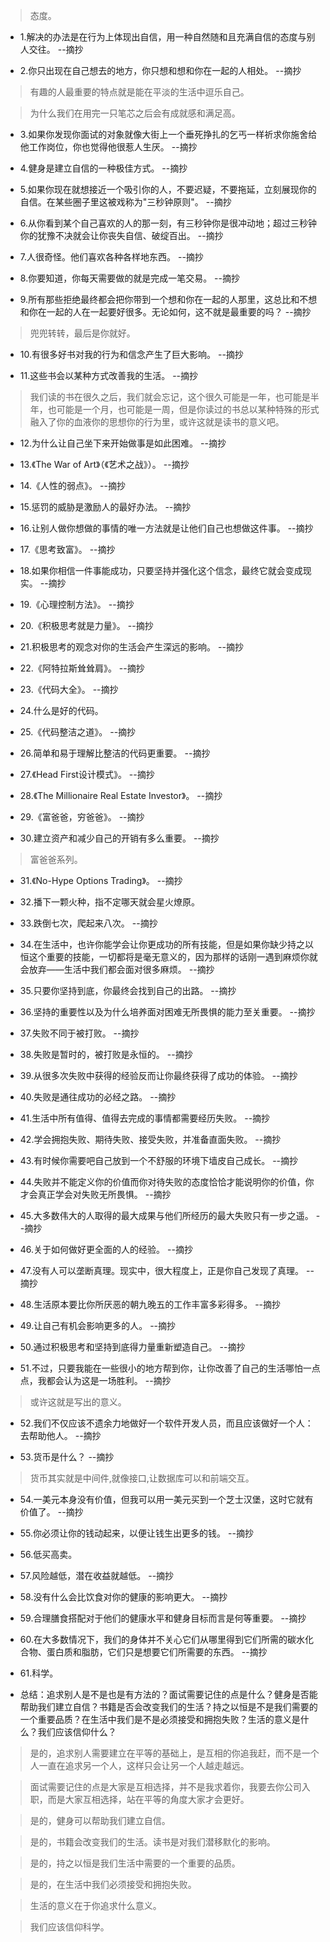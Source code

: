 >态度。

- 1.解决的办法是在行为上体现出自信，用一种自然随和且充满自信的态度与别人交往。 --摘抄

- 2.你只出现在自己想去的地方，你只想和想和你在一起的人相处。 --摘抄

>有趣的人最重要的特点就是能在平淡的生活中逗乐自己。

>为什么我们在用完一只笔芯之后会有成就感和满足高。

- 3.如果你发现你面试的对象就像大街上一个垂死挣扎的乞丐一样祈求你施舍给他工作岗位，你也觉得他很惹人生厌。 --摘抄

- 4.健身是建立自信的一种极佳方式。 --摘抄

- 5.如果你现在就想接近一个吸引你的人，不要迟疑，不要拖延，立刻展现你的自信。在某些圈子里这被戏称为"三秒钟原则"。 --摘抄

- 6.从你看到某个自己喜欢的人的那一刻，有三秒钟你是很冲动地；超过三秒钟你的犹豫不决就会让你丧失自信、破绽百出。 --摘抄

- 7.人很奇怪。他们喜欢各种各样地东西。 --摘抄

- 8.你要知道，你每天需要做的就是完成一笔交易。 --摘抄

- 9.所有那些拒绝最终都会把你带到一个想和你在一起的人那里，这总比和不想和你在一起的人在一起要好很多。无论如何，这不就是最重要的吗？ --摘抄

>兜兜转转，最后是你就好。

- 10.有很多好书对我的行为和信念产生了巨大影响。 --摘抄

- 11.这些书会以某种方式改善我的生活。 --摘抄

>我们读的书在很久之后，我们就会忘记，这个很久可能是一年，也可能是半年，也可能是一个月，也可能是一周，但是你读过的书总以某种特殊的形式融入了你的血液你的思想你的行为里，或许这就是读书的意义吧。

- 12.为什么让自己坐下来开始做事是如此困难。 --摘抄

- 13.《The War of Art》（《艺术之战》）。 --摘抄

- 14.《人性的弱点》。 --摘抄

- 15.惩罚的威胁是激励人的最好办法。 --摘抄

- 16.让别人做你想做的事情的唯一方法就是让他们自己也想做这件事。 --摘抄

- 17.《思考致富》。 --摘抄

- 18.如果你相信一件事能成功，只要坚持并强化这个信念，最终它就会变成现实。 --摘抄

- 19.《心理控制方法》。 --摘抄

- 20.《积极思考就是力量》。 --摘抄

- 21.积极思考的观念对你的生活会产生深远的影响。 --摘抄

- 22.《阿特拉斯耸耸肩》。 --摘抄

- 23.《代码大全》。 --摘抄

- 24.什么是好的代码。

- 25.《代码整洁之道》。 --摘抄

- 26.简单和易于理解比整洁的代码更重要。 --摘抄

- 27.《Head First设计模式》。 --摘抄

- 28.《The Millionaire Real Estate Investor》。 --摘抄

- 29.《富爸爸，穷爸爸》。 --摘抄

- 30.建立资产和减少自己的开销有多么重要。 --摘抄

>富爸爸系列。

- 31.《No-Hype Options Trading》。 --摘抄

- 32.播下一颗火种，指不定哪天就会星火燎原。

- 33.跌倒七次，爬起来八次。 --摘抄

- 34.在生活中，也许你能学会让你更成功的所有技能，但是如果你缺少持之以恒这个重要的技能，一切都将是毫无意义的，因为那样的话刚一遇到麻烦你就会放弃——生活中我们都会面对很多麻烦。 --摘抄

- 35.只要你坚持到底，你最终会找到自己的出路。 --摘抄

- 36.坚持的重要性以及为什么培养面对困难无所畏惧的能力至关重要。 --摘抄

- 37.失败不同于被打败。 --摘抄

- 38.失败是暂时的，被打败是永恒的。 --摘抄

- 39.从很多次失败中获得的经验反而让你最终获得了成功的体验。 --摘抄

- 40.失败是通往成功的必经之路。 --摘抄

- 41.生活中所有值得、值得去完成的事情都需要经历失败。 --摘抄

- 42.学会拥抱失败、期待失败、接受失败，并准备直面失败。 --摘抄

- 43.有时候你需要吧自己放到一个不舒服的环境下墙皮自己成长。 --摘抄

- 44.失败并不能定义你的价值而你对待失败的态度恰恰才能说明你的价值，你才会真正学会对失败无所畏惧。 --摘抄

- 45.大多数伟大的人取得的最大成果与他们所经历的最大失败只有一步之遥。 --摘抄
 
- 46.关于如何做好更全面的人的经验。 --摘抄

- 47.没有人可以垄断真理。现实中，很大程度上，正是你自己发现了真理。 --摘抄

- 48.生活原本要比你所厌恶的朝九晚五的工作丰富多彩得多。 --摘抄

- 49.让自己有机会影响更多的人。 --摘抄

- 50.通过积极思考和坚持到底得力量重新塑造自己。 --摘抄

- 51.不过，只要我能在一些很小的地方帮到你，让你改善了自己的生活哪怕一点点，我都会认为这是一场胜利。 --摘抄

>或许这就是写出的意义。

- 52.我们不仅应该不遗余力地做好一个软件开发人员，而且应该做好一个人：去帮助他人。 --摘抄

- 53.货币是什么？ --摘抄

>货币其实就是中间件,就像接口,让数据库可以和前端交互。

- 54.一美元本身没有价值，但我可以用一美元买到一个芝士汉堡，这时它就有价值了。 --摘抄

- 55.你必须让你的钱动起来，以便让钱生出更多的钱。 --摘抄

- 56.低买高卖。

- 57.风险越低，潜在收益就越低。 --摘抄

- 58.没有什么会比饮食对你的健康的影响更大。 --摘抄

- 59.合理膳食搭配对于他们的健康水平和健身目标而言是何等重要。 --摘抄

- 60.在大多数情况下，我们的身体并不关心它们从哪里得到它们所需的碳水化合物、蛋白质和脂肪，它们只是想要它们所需要的东西。 --摘抄

- 61.科学。

- 总结：追求别人是不是也是有方法的？面试需要记住的点是什么？健身是否能帮助我们建立自信？书籍是否会改变我们的生活？持之以恒是不是我们需要的一个重要品质？在生活中我们是不是必须接受和拥抱失败？生活的意义是什么？我们应该信仰什么？

>是的，追求别人需要建立在平等的基础上，是互相的你追我赶，而不是一个人一直在追求另一个人，这样只会让另一个人越走越远。

>面试需要记住的点是大家是互相选择，并不是我求着你，我要去你公司入职，而是大家互相选择，站在平等的角度大家才会更好。

>是的，健身可以帮助我们建立自信。

>是的，书籍会改变我们的生活。读书是对我们潜移默化的影响。

>是的，持之以恒是我们生活中需要的一个重要的品质。

>是的，在生活中我们必须接受和拥抱失败。

>生活的意义在于你追求什么意义。

>我们应该信仰科学。
